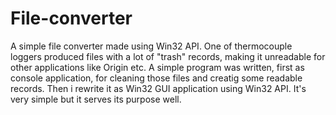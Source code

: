 # File-converter
A simple file converter made using Win32 API. 
One of thermocouple loggers produced files with a lot of "trash" records, 
making it unreadable for other applications like Origin etc. 
A simple program was written, first as console application, for cleaning those files and creatig some readable records. 
Then i rewrite it as Win32 GUI application using Win32 API. 
It's very simple but it serves its purpose well. 
